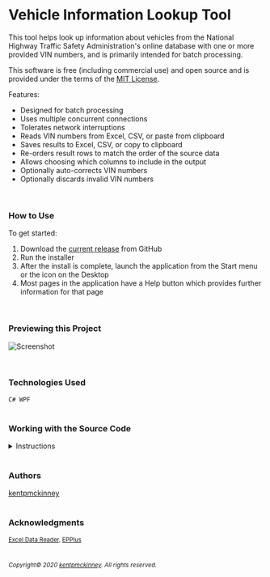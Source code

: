 
# Vehicle Information Lookup Tool


This tool helps look up information about vehicles from the National Highway Traffic Safety Administration's online database with one or more provided VIN numbers, and is primarily intended for batch processing.

This software is free (including commercial use) and open source and is provided under the terms of the [MIT License](https://opensource.org/licenses/MIT).

Features:
 * Designed for batch processing
 * Uses multiple concurrent connections
 * Tolerates network interruptions
 * Reads VIN numbers from Excel, CSV, or paste from clipboard
 * Saves results to Excel, CSV, or copy to clipboard
 * Re-orders result rows to match the order of the source data
 * Allows choosing which columns to include in the output
 * Optionally auto-corrects VIN numbers
 * Optionally discards invalid VIN numbers


  <br/>

### How to Use

To get started:
 1. Download the [current release](https://github.com/kentpmckinney/kpm-vin-lookup-tool/releases) from GitHub
 1. Run the installer
 1. After the install is complete, launch the application from the Start menu or the icon on the Desktop
 1. Most pages in the application have a Help button which provides further information for that page


<br/>

### Previewing this Project

![Screenshot](http://kentpmckinney.github.io/kpm-vin-lookup-tool/Resources/vinlookup.gif)

<br/>

### Technologies Used

  <code>C#
WPF</code>
  <br/>
  <br/>

### Working with the Source Code

<details>
  <summary>Instructions</summary>

  <br>
  The following are suggestions to help set up a development environment for this project. The actual steps needed may differ slightly depending on the operating system and other factors.

  <br/>
  <br/>

  ### Prerequisites

  The following software must be installed and properly configured on the target machine. 

   * Git (recommended)
 * .NET 7.2 or Higher
 * Visual Studio 2019
 * Windows Operating System
  <br/>

  ### Setting up a Development Environment

  The following steps are meant to be a quick way to get the project up and running.

  1. Download a copy of the source code from: https://github.com/kentpmckinney/kpm-vin-lookup-tool or clone using the repository link: https://github.com/kentpmckinney/kpm-vin-lookup-tool.git
1. Open Visual Studio 2019
1. Navigate to the folder location of the source files
1. Open the solution file
1. Press F5 to build and run
  <br/>

  ### Notes

  To gain the ability to move items around in the XAML GUI interface, look for the line <Setter Property="Visibility" Value="Collapsed"/> and set <code>Value="Visible"</code>

  ### Deployment

  In Visual Studio, under Project > Properties, set the build configuration to Release and perform a build. Program files will appear in the release folder and can be used as-is or bundled in an installation package.

</details>

<br/>

### Authors

[kentpmckinney](https://github.com/kentpmckinney)
<br/>
<br/>

### Acknowledgments

<sub>[Excel Data Reader](https://github.com/ExcelDataReader/ExcelDataReader), [EPPlus](https://github.com/JanKallman/EPPlus)</sub>
<br/>
<br/>

###### <sub>Copyright&copy; 2020 [kentpmckinney](https://github.com/kentpmckinney). All rights reserved.</sub>